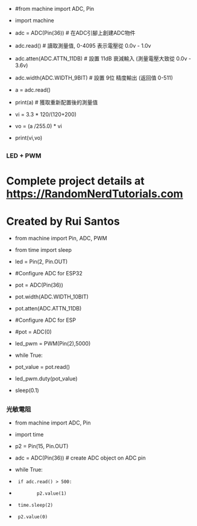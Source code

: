 * #from machine import ADC, Pin
* import machine

* adc = ADC(Pin(36))          # 在ADC引腳上創建ADC物件
* adc.read()                  # 讀取測量值, 0-4095 表示電壓從 0.0v - 1.0v

* adc.atten(ADC.ATTN_11DB)    # 設置 11dB 衰減輸入 (測量電壓大致從 0.0v - 3.6v)
* adc.width(ADC.WIDTH_9BIT)   # 設置 9位 精度輸出 (返回值 0-511)
* a = adc.read()
* print(a)           # 獲取重新配置後的測量值
* vi = 3.3 * 120/(120+200)
* vo = (a /255.0) * vi
* print(vi,vo)
##
### LED + PWM
# Complete project details at https://RandomNerdTutorials.com
# Created by Rui Santos

* from machine import Pin, ADC, PWM
* from time import sleep

* led = Pin(2, Pin.OUT)

* #Configure ADC for ESP32
* pot = ADC(Pin(36))
* pot.width(ADC.WIDTH_10BIT)
* pot.atten(ADC.ATTN_11DB)

* #Configure ADC for ESP
* #pot = ADC(0)

* led_pwm = PWM(Pin(2),5000)

* while True:
*  pot_value = pot.read()
*  led_pwm.duty(pot_value)
*  sleep(0.1)
##
### 光敏電阻
* from machine import ADC, Pin
* import time

* p2 = Pin(15, Pin.OUT)
* adc = ADC(Pin(36))            # create ADC object on ADC pin
* while True:
*      if adc.read() > 500:
*             p2.value(1)
*      time.sleep(2)
*      p2.value(0)
